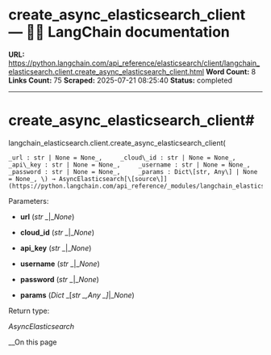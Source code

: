 # create_async_elasticsearch_client — 🦜🔗 LangChain  documentation

**URL:** https://python.langchain.com/api_reference/elasticsearch/client/langchain_elasticsearch.client.create_async_elasticsearch_client.html
**Word Count:** 8
**Links Count:** 75
**Scraped:** 2025-07-21 08:25:40
**Status:** completed

---

# create\_async\_elasticsearch\_client\#

langchain\_elasticsearch.client.create\_async\_elasticsearch\_client\(

    _url : str | None = None_,     _cloud\_id : str | None = None_,     _api\_key : str | None = None_,     _username : str | None = None_,     _password : str | None = None_,     _params : Dict\[str, Any\] | None = None_, \) → AsyncElasticsearch[\[source\]](https://python.langchain.com/api_reference/_modules/langchain_elasticsearch/client.html#create_async_elasticsearch_client)\#     

Parameters:     

  * **url** \(_str_ _|__None_\)

  * **cloud\_id** \(_str_ _|__None_\)

  * **api\_key** \(_str_ _|__None_\)

  * **username** \(_str_ _|__None_\)

  * **password** \(_str_ _|__None_\)

  * **params** \(_Dict_ _\[__str_ _,__Any_ _\]__|__None_\)

Return type:     

_AsyncElasticsearch_

__On this page